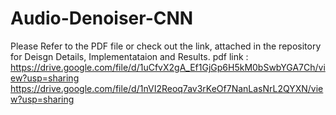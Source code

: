 # Audio-Denoiser-CNN
Please Refer to the PDF file or check out the link, attached in the repository for Deisgn Details, Implementataion and Results. pdf link :
https://drive.google.com/file/d/1uCfvX2gA_Ef1GjGp6H5kM0bSwbYGA7Ch/view?usp=sharing
https://drive.google.com/file/d/1nVI2Reoq7av3rKeOf7NanLasNrL2QYXN/view?usp=sharing

